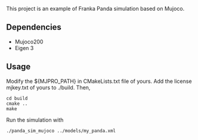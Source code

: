 This project is an example of Franka Panda simulation based on Mujoco.
## Dependencies
- Mujoco200
- Eigen 3

## Usage
Modify the ${MJPRO_PATH} in CMakeLists.txt file of yours. Add the license mjkey.txt of yours to ./build.
Then,
```
cd build
cmake ..
make
```

Run the simulation with
```
./panda_sim_mujoco ../models/my_panda.xml
```